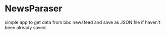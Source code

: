 # NewsParaser

simple app to get data from bbc newsfeed and save as JSON file if haven't been already saved.
